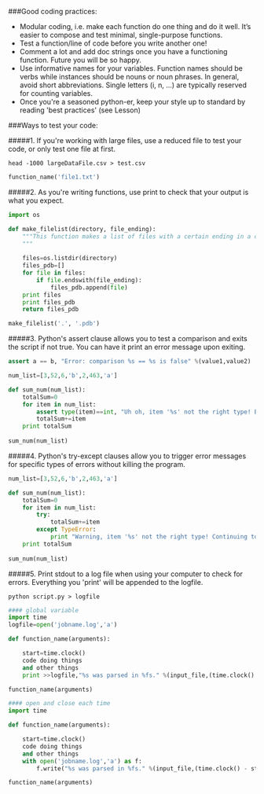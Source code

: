 ###Good coding practices:

* Modular coding, i.e. make each function do one thing and do it well. It’s easier to compose and test minimal, single-purpose functions.
* Test a function/line of code before you write another one!
* Comment a lot and add doc strings once you have a functioning function. Future you will be so happy.
* Use informative names for your variables. Function names should be verbs while instances should be nouns or noun phrases. In general, avoid short abbreviations. Single letters (i, n, ...) are typically reserved for counting variables.
* Once you're a seasoned python-er, keep your style up to standard by reading 'best practices' (see Lesson)


###Ways to test your code:

#####1. If you're working with large files, use a reduced file to test your code, or only test one file at first. 
```
head -1000 largeDataFile.csv > test.csv 
```
``` python
function_name('file1.txt')
```

#####2. As you're writing functions, use print to check that your output is what you expect.
```python
import os

def make_filelist(directory, file_ending):
	"""This function makes a list of files with a certain ending in a certain directory.
	"""
	
	files=os.listdir(directory)
	files_pdb=[]
	for file in files:
		if file.endswith(file_ending):
			files_pdb.append(file)
	print files
	print files_pdb
	return files_pdb

make_filelist('.', '.pdb')
```
#####3. Python's assert clause allows you to test a comparison and exits the script if not true. You can have it print an error message upon exiting.

```python
assert a == b, "Error: comparison %s == %s is false" %(value1,value2)

num_list=[3,52,6,'b',2,463,'a']

def sum_num(num_list):
	totalSum=0
	for item in num_list:
		assert type(item)==int, "Uh oh, item '%s' not the right type! Exiting now." %item
		totalSum+=item
	print totalSum
			
sum_num(num_list)
```

#####4. Python's try-except clauses allow you to trigger error messages for specific types of errors without killing the program.
	
```python
num_list=[3,52,6,'b',2,463,'a']

def sum_num(num_list):
	totalSum=0
	for item in num_list:
		try:
			totalSum+=item
		except TypeError:
			print "Warning, item '%s' not the right type! Continuing to next item" %item
	print totalSum
			
sum_num(num_list)
```
#####5. Print stdout to a log file when using your computer to check for errors. Everything you 'print' will be appended to the logfile. 

```
python script.py > logfile
```
```python
#### global variable
import time
logfile=open('jobname.log','a') 

def function_name(arguments):

	start=time.clock()
	code doing things
	and other things
	print >>logfile,"%s was parsed in %fs." %(input_file,(time.clock() - start))

function_name(arguments)
```

```python
#### open and close each time
import time

def function_name(arguments):

	start=time.clock()
	code doing things
	and other things
	with open('jobname.log','a') as f:
		f.write("%s was parsed in %fs." %(input_file,(time.clock() - start)))

function_name(arguments)
```

